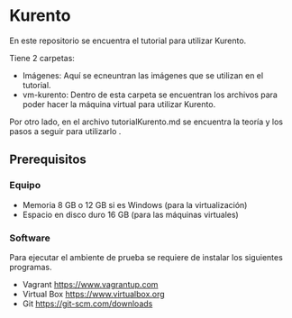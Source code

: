 # Kurento
En este repositorio se encuentra el tutorial para utilizar Kurento. 

Tiene 2 carpetas:
* Imágenes: Aquí se ecneuntran las imágenes que se utilizan en el tutorial.
* vm-kurento: Dentro de esta carpeta se encuentran los archivos para poder hacer la máquina virtual para utilizar Kurento. 

Por otro lado, en el archivo tutorialKurento.md se encuentra la teoría y los pasos a seguir para utilizarlo .

## Prerequisitos
### Equipo 
* Memoria 8 GB o 12 GB si es Windows (para la virtualización)
* Espacio en disco duro 16 GB (para las máquinas virtuales)
### Software
Para ejecutar el ambiente de prueba se requiere de instalar los siguientes programas.
* Vagrant https://www.vagrantup.com
* Virtual Box https://www.virtualbox.org
* Git https://git-scm.com/downloads
